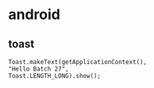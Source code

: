 # android

## toast
	
	Toast.makeText(getApplicationContext(),
	"Hello Batch 27",
	Toast.LENGTH_LONG).show();